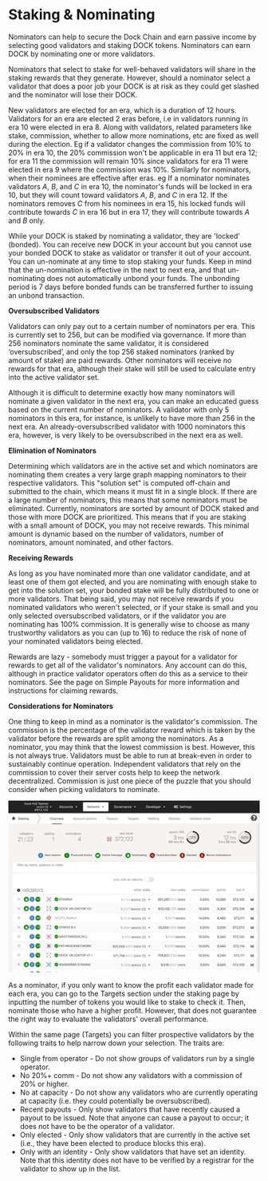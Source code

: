 # Staking & Nominating

Nominators can help to secure the Dock Chain and earn passive income by selecting good validators and staking DOCK tokens. Nominators can earn DOCK by nominating one or more validators.

Nominators that select to stake for well-behaved validators will share in the staking rewards that they generate. However, should a nominator select a validator that does a poor job your DOCK is at risk as they could get slashed and the nominator will lose their DOCK. 

New validators are elected for an era, which is a duration of 12 hours. Validators for an era are elected 2 eras before, i.e in validators running in era 10 were elected in era 8. Along with validators, related parameters like stake, commission, whether to allow more nominations, etc are fixed as well during the election. Eg if a validator changes the commission from 10% to 20% in era 10, the 20% commission won't be applicable in era 11 but era 12; for era 11 the commission will remain 10% since validators for era 11 were elected in era 9 where the commission was 10%. Similarly for nominators, when their nominees are effective after eras. eg If a nominator nominates validators _A_, _B_, and _C_ in era 10, the nominator's funds will be locked in era 10, but they will count toward validators _A_, _B_, and _C_ in era 12. If the nominators removes _C_ from his nominees in era 15, his locked funds will contribute towards _C_ in era 16 but in era 17, they will contribute towards _A_ and _B_ only. 

While your DOCK is staked by nominating a validator, they are 'locked' \(bonded\). You can receive new DOCK in your account but you cannot use your bonded DOCK to stake as validator or transfer it out of your account. You can un-nominate at any time to stop staking your funds. Keep in mind that the un-nomination is effective in the next to next era, and that un-nominating does not automatically unbond your funds. The unbonding period is 7 days before bonded funds can be transferred further to issuing an unbond transaction.

**Oversubscribed Validators**

Validators can only pay out to a certain number of nominators per era. This is currently set to 256, but can be modified via governance. If more than 256 nominators nominate the same validator, it is considered ‘oversubscribed’, and only the top 256 staked nominators \(ranked by amount of stake\) are paid rewards. Other nominators will receive no rewards for that era, although their stake will still be used to calculate entry into the active validator set.

Although it is difficult to determine exactly how many nominators will nominate a given validator in the next era, you can make an educated guess based on the current number of nominators. A validator with only 5 nominators in this era, for instance, is unlikely to have more than 256 in the next era. An already-oversubscribed validator with 1000 nominators this era, however, is very likely to be oversubscribed in the next era as well.

**Elimination of Nominators**

Determining which validators are in the active set and which nominators are nominating them creates a very large graph mapping nominators to their respective validators. This "solution set" is computed off-chain and submitted to the chain, which means it must fit in a single block. If there are a large number of nominators, this means that some nominators must be eliminated. Currently, nominators are sorted by amount of DOCK staked and those with more DOCK are prioritized. This means that if you are staking with a small amount of DOCK, you may not receive rewards. This minimal amount is dynamic based on the number of validators, number of nominators, amount nominated, and other factors.  


**Receiving Rewards**

As long as you have nominated more than one validator candidate, and at least one of them got elected, and you are nominating with enough stake to get into the solution set, your bonded stake will be fully distributed to one or more validators. That being said, you may not receive rewards if you nominated validators who weren't selected, or if your stake is small and you only selected oversubscribed validators, or if the validator you are nominating has 100% commission. It is generally wise to choose as many trustworthy validators as you can \(up to 16\) to reduce the risk of none of your nominated validators being elected.

Rewards are lazy - somebody must trigger a payout for a validator for rewards to get all of the validator's nominators. Any account can do this, although in practice validator operators often do this as a service to their nominators. See the page on Simple Payouts for more information and instructions for claiming rewards.

**Considerations for Nominators**

One thing to keep in mind as a nominator is the validator's commission. The commission is the percentage of the validator reward which is taken by the validator before the rewards are split among the nominators. As a nominator, you may think that the lowest commission is best. However, this is not always true. Validators must be able to run at break-even in order to sustainably continue operation. Independent validators that rely on the commission to cover their server costs help to keep the network decentralized. Commission is just one piece of the puzzle that you should consider when picking validators to nominate.

![](../.gitbook/assets/staking.png)

As a nominator, if you only want to know the profit each validator made for each era, you can go to the Targets section under the staking page by inputting the number of tokens you would like to stake to check it. Then, nominate those who have a higher profit. However, that does not guarantee the right way to evaluate the validators' overall performance.

Within the same page \(Targets\) you can filter prospective validators by the following traits to help narrow down your selection. The traits are:

* Single from operator - Do not show groups of validators run by a single operator.
* No 20%+ comm - Do not show any validators with a commission of 20% or higher.
* No at capacity - Do not show any validators who are currently operating at capacity \(i.e. they could potentially be oversubscribed\).
* Recent payouts - Only show validators that have recently caused a payout to be issued. Note that anyone can cause a payout to occur; it does not have to be the operator of a validator.
* Only elected - Only show validators that are currently in the active set \(i.e., they have been elected to produce blocks this era\).
* Only with an identity - Only show validators that have set an identity. Note that this identity does not have to be verified by a registrar for the validator to show up in the list.

  
  
  


